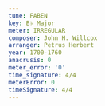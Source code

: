 ```yaml
---
tune: FABEN
key: B♭ Major
meter: IRREGULAR
composer: John H. Willcox
arranger: Petrus Herbert
year: 1700-1760
anacrusis: 0
meter_error: '0'
time_signature: 4/4
meterError: 0
timeSignature: 4/4
---
```

